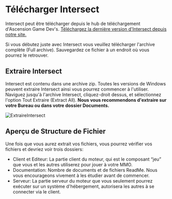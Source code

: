 # Télécharger Intersect
Intersect peut être télécharger depuis le hub de téléchargement d'Ascension Game Dev's. [Téléchargez la dernière version d'Intersect depuis notre site.](https://www.freemmorpgmaker.com/downloads/)

Si vous débutez juste avec Intersect vous veuillez télécharger l'archive complète (Full archive). Sauvegardez ce fichier à un endroit où vous pourrez le retrouver.

## Extraire Intersect
Intersect est contenu dans une archive zip. Toutes les versions de Windows peuvent extraire Intersect ainsi vous pourrez commencer à l'utiliser. Naviguez jusqu'à l'archive Intersect, cliquez-droit dessus, et sélectionnez l'option Tout Extraire (Extract All).
**Nous vous recommendons d'extraire sur votre Bureau ou dans votre dossier Documents.**

![ExtraireIntersect](https://www.ascensiongamedev.com/resources/filehost/db59c62b62d5d1611fce19338f4c40b9.gif)


## Aperçu de Structure de Fichier
Une fois que vous aurez extrait vos fichiers, vous pourrez vérifier vos fichiers et devriez voir trois dossiers:
- Client et Editeur: La partie client du moteur, qui est le composant “jeu” que vous et les autres utiliserez pour jouer à votre MMO.
- Documentation: Nombre de documents et de fichiers ReadMe. Nous vous encourageons vivement à les étudier avant de commencer.
- Serveur: La partie serveur du moteur que vous seulement pourrez exécuter sur un système d'hébergement, autorisera les autres à se connecter via le client.
